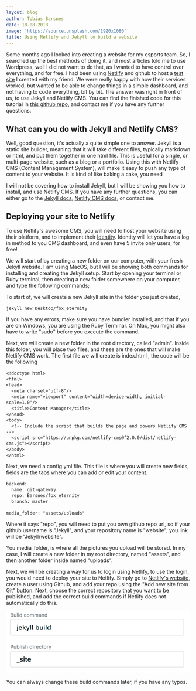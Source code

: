 ```yaml
---
layout: blog
author: Tobias Barsnes
date: 18-08-2018
image: 'https://source.unsplash.com/1920x1080'
title: Using Netlify and Jekyll to build a website
---
```



Some months ago I looked into creating a website for my esports team. So, I searched up the best methods of doing it, and most articles told me to use Wordpress, well I did not want to do that, as I wanted to have control over everything, and for free. I had been using [Netlify](https://www.netlify.com/) and github to host a [test site](https://findingfutures.eu) I created with my friend. We were really happy with how their services worked, but wanted to be able to change things in a simple dashboard, and not having to code everything, bit by bit. The answer was right in front of us, to use Jekyll and Netlify CMS. You can find the finished code for this tutorial in [this github repo](https://github.com/Barsnes/fox_eternity), and contact me if you have any further questions.

## What can you do with Jekyll and Netlify CMS?

Well, good question, it's actually a quite simple one to answer. Jekyll is a static site builder, meaning that it will take different files, typically markdown or html, and put them together in one html file. This is useful for a single, or multi-page website, such as a blog or a portfolio. Using this with Netlify CMS (Content Management System), will make it easy to push any type of content to your website. It is kind of like baking a cake, you need 

I will not be covering how to install Jekyll, but I will be showing you how to install, and use Netlify CMS. If you have any further questions, you can either go to the [Jekyll docs](https://jekyllrb.com/docs/), [Netlify CMS docs](https://www.netlifycms.org/), or contact me.  

## Deploying your site to Netlify

To use Netlify's awesome CMS, you will need to host your website using their platform, and to implement their [Identity](https://www.netlify.com/docs/identity/). Identity will let you have a log in method to you CMS dashboard, and even have 5 invite only users, for free! 

We will start of by creating a new folder on our computer, with your fresh Jekyll website. I am using MacOS, but I will be showing both commands for installing and creating the Jekyll setup. Start by opening your terminal or Ruby terminal, then creating a new folder somewhere on your computer, and type the following commands;

To start of, we will create a new Jekyll site in the folder you just created,

```
jekyll new Desktop/fox_eternity
```

If you have any errors, make sure you have bundler installed, and that if you are on Windows, you are using the Ruby Terminal. On Mac, you might also have to write "sudo" before you execute the command.

Next, we will create a new folder in the root directory, called "admin". Inside this folder, you will place two files, and these are the ones that will make Netlify CMS work. The first file we will create is index.html , the code will be the following

```
<!doctype html>
<html>
<head>
  <meta charset="utf-8"/>
  <meta name="viewport" content="width=device-width, initial-scale=1.0"/>
  <title>Content Manager</title>
</head>
<body>
  <!-- Include the script that builds the page and powers Netlify CMS -->
  <script src="https://unpkg.com/netlify-cms@^2.0.0/dist/netlify-cms.js"></script>
</body>
</html>
```

Next, we need a config.yml file. This file is where you will create new fields, fields are the tabs where you can add or edit your content.

```
backend:
  name: git-gateway
  repo: Barsnes/fox_eternity
  branch: master

media_folder: "assets/uploads"
```

Where it says "repo", you will need to put you own github repo url, so if your github username is "Jekyll", and your repository name is "website", you link will be "Jekyll/website".

You media_folder, is where all the pictures you upload will be stored. In my case, I will create a new folder in my root directory, named "assets", and then another folder inside named "uploads". 

Next, we will be creating a way for us to login using Netlify, to use the login, you would need to deploy your site to Netlify. Simply go to [Netlify's website](https://www.netlify.com/), create a user using Github, and add your repo using the "Add new site from Git" button. Next, choose the correct repository that you want to be published, and add the correct build commands if Netlify does not automatically do this.

![Build commands in Netlify dashboard](/_assets/images/screen-shot-2018-09-08-at-11.21.16.png)

You can always change these build commands later, if you have any typos.
